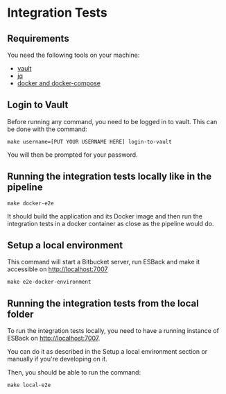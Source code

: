 # Integration Tests

## Requirements

You need the following tools on your machine:

- [vault](https://www.vaultproject.io/)
- [jq](https://stedolan.github.io/jq/)
- [docker and docker-compose](https://www.docker.com/)

## Login to Vault

Before running any command, you need to be logged in to vault. This can be done with the command:

```shell
make username=[PUT YOUR USERNAME HERE] login-to-vault
```

You will then be prompted for your password.

## Running the integration tests locally like in the pipeline

```shell
make docker-e2e
```

It should build the application and its Docker image and then run the integration tests in a docker container as close as the pipeline would do.

## Setup a local environment

This command will start a Bitbucket server, run ESBack and make it accessible on [http://localhost:7007](http://localhost:7007)

```shell
make e2e-docker-environment
```

## Running the integration tests from the local folder

To run the integration tests locally, you need to have a running instance of ESBack on [http://localhost:7007](http://localhost:7007).

You can do it as described in the Setup a local environment section or manually if you're developing on it.

Then, you should be able to run the command:

```shell
make local-e2e
```
